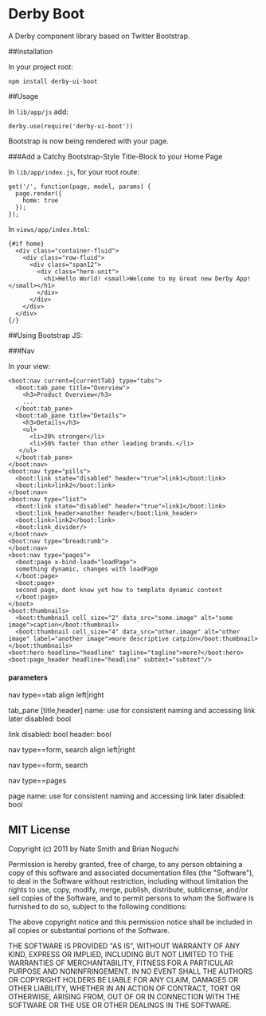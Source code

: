 # Derby Boot

A Derby component library based on Twitter Bootstrap.

##Installation


In your project root:

    npm install derby-ui-boot
  
##Usage

In `lib/app/js` add: 

    derby.use(require('derby-ui-boot'))

Bootstrap is now being rendered with your page.

###Add a Catchy Bootstrap-Style Title-Block to your Home Page

In `lib/app/index.js`, for your root route:

    get('/', function(page, model, params) {
      page.render({
        home: true
      });
    });

In `views/app/index.html`:

    {#if home}
      <div class="container-fluid">
        <div class="row-fluid">
          <div class="span12">
            <div class="hero-unit">
              <h1>Hello World! <small>Welcome to my Great new Derby App!</small></h1>
            </div>
          </div>
        </div>
      </div>
    {/}

##Using Bootstrap JS: 

###Nav

In your view:
<!-- general navigation -->
    <boot:nav current={currentTab} type="tabs">
      <boot:tab_pane title="Overview">
        <h3>Product Overview</h3>
        ...
      </boot:tab_pane>
      <boot:tab_pane title="Details">
        <h3>Details</h3>
        <ul>
          <li>20% stronger</li>
          <li>50% faster than other leading brands.</li>
       </ul>
      </boot:tab_pane>
    </boot:nav>
    <boot:nav type="pills">
      <boot:link state="disabled" header="true">link1</boot:link>
      <boot:link>link2</boot:link>
    </boot:nav>
    <boot:nav type="list">
      <boot:link state="disabled" header="true">link1</boot:link>
      <boot:link_header>another header</boot:link_header>
      <boot:link>link2</boot:link>
      <boot:link_divider/>
    </boot:nav>
    <boot:nav type="breadcrumb">
    </boot:nav>
    <boot:nav type="pages">
      <boot:page x-bind-load="loadPage">
      something dynamic, changes with loadPage
      </boot:page>
      <boot:page>
      second page, dont know yet how to template dynamic content
      </boot:page>
    </boot>
    <boot:thumbnails>
      <boot:thumbnail cell_size="2" data_src="some.image" alt="some image">caption</boot:thumbnail>
      <boot:thumbnail cell_size="4" data_src="other.image" alt="other image" label="another image">more descriptive catpion</boot:thumbnail>
    </boot:thumbnails>
    <boot:hero headline="headline" tagline="tagline">more?</boot:hero>
    <boot:page_header headline="headline" subtext="subtext"/>

#### parameters

nav type==tab
align left|right

tab_pane [title,header]
name: use for consistent naming and accessing link later
disabled: bool

link
disabled: bool
header: bool

nav type==form, search
align left|right

nav type==form, search

nav type==pages

page
name: use for consistent naming and accessing link later
disabled: bool



## MIT License
Copyright (c) 2011 by Nate Smith and Brian Noguchi

Permission is hereby granted, free of charge, to any person obtaining a copy
of this software and associated documentation files (the "Software"), to deal
in the Software without restriction, including without limitation the rights
to use, copy, modify, merge, publish, distribute, sublicense, and/or sell
copies of the Software, and to permit persons to whom the Software is
furnished to do so, subject to the following conditions:

The above copyright notice and this permission notice shall be included in
all copies or substantial portions of the Software.

THE SOFTWARE IS PROVIDED "AS IS", WITHOUT WARRANTY OF ANY KIND, EXPRESS OR
IMPLIED, INCLUDING BUT NOT LIMITED TO THE WARRANTIES OF MERCHANTABILITY,
FITNESS FOR A PARTICULAR PURPOSE AND NONINFRINGEMENT. IN NO EVENT SHALL THE
AUTHORS OR COPYRIGHT HOLDERS BE LIABLE FOR ANY CLAIM, DAMAGES OR OTHER
LIABILITY, WHETHER IN AN ACTION OF CONTRACT, TORT OR OTHERWISE, ARISING FROM,
OUT OF OR IN CONNECTION WITH THE SOFTWARE OR THE USE OR OTHER DEALINGS IN
THE SOFTWARE.